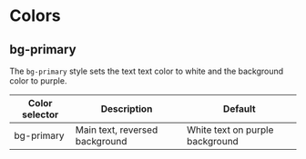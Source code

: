 # Colors

## bg-primary

The `bg-primary` style sets the text text color
to white and the background color to purple.

| Color selector      | Description                                                     | Default           
| --------------------| ----------------------------------------------------------------| -----------------       
| bg-primary          | Main text, reversed background                                  | White text on purple background             
